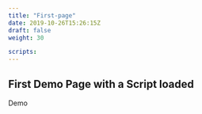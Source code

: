 ```yaml
---
title: "First-page"
date: 2019-10-26T15:26:15Z
draft: false
weight: 30

scripts:
---
```


## First Demo Page with a Script loaded

Demo 
